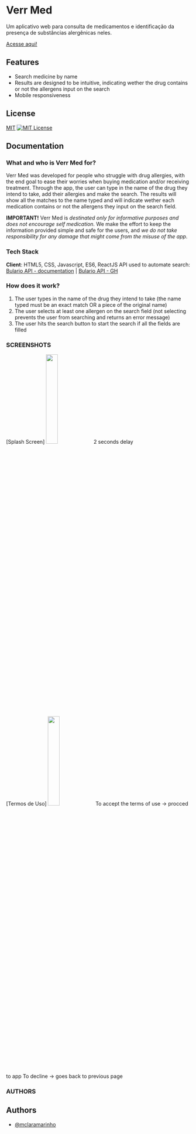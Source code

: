 # Verr Med

Um aplicativo web para consulta de medicamentos e identificação da presença de substâncias alergênicas neles.

[Acesse aqui!](verr-med.netlify.app)


## Features

- Search medicine by name
- Results are designed to be intuitive, indicating wether the drug contains or not the allergens input on the search
- Mobile responsiveness


## License

[MIT](https://choosealicense.com/licenses/mit/)
[![MIT License](https://img.shields.io/badge/License-MIT-green.svg)](https://choosealicense.com/licenses/mit/)


## Documentation

### What and who is Verr Med for?
Verr Med was developed for people who struggle with drug allergies, with the end goal to ease their worries when buying medication and/or receiving treatment. Through the app, the user can type in the name of the drug they intend to take, add their allergies and make the search. The results will show all the matches to the name typed and will indicate wether each medication contains or not the allergens they input on the search field.

**IMPORTANT!**
Verr Med is *destinated only for informative purposes and does not encourage self medication.* We make the effort to keep the information provided simple and safe for the users, and *we do not take responsibility for any damage that might come from the misuse of the app*.

### Tech Stack
**Client**: HTML5, CSS, Javascript, ES6, ReactJS
API used to automate search: [Bulario API - documentation](https://bula.vercel.app/docs) | [Bulario API - GH](https://github.com/iuryLandin/bulario-api)

### How does it work?
1. The user types in the name of the drug they intend to take
    (the name typed must be an exact match OR a piece of the original name)
3. The user selects at least one allergen on the search field
    (not selecting prevents the user from searching and returns an error message)
5. The user hits the search button to start the search if all the fields are filled

### SCREENSHOTS
[Splash Screen]
<img width="25%" src="https://github.com/mclaramarinho/verrmed/assets/119897667/e37b9371-6291-43e6-ab17-e05bd6717c9c" />
2 seconds delay

[Termos de Uso]
<img width="25%" src="https://github.com/mclaramarinho/verrmed/assets/119897667/7ae51960-75a7-4a14-bdba-bab7e7eaefd2" />
To accept the terms of use → procced to app
To decline → goes back to previous page

### AUTHORS

## Authors

- [@mclaramarinho](https://www.github.com/mclaramarinho)

